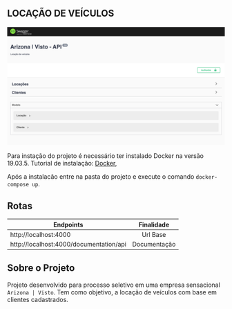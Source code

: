 ## LOCAÇÃO DE VEÍCULOS

![ScreenShot](screenshot.png)

Para instação do projeto é necessário ter instalado Docker na versão 19.03.5.
Tutorial de instalação:
[Docker](https://www.docker.com/get-started),

Após a instalacão entre na pasta do projeto e execute o comando `docker-compose up`.

## Rotas

| Endpoints                               |  Finalidade  |
| --------------------------------------- | :----------: |
| http://localhost:4000                   |   Url Base   |
| http://localhost:4000/documentation/api | Documentação |

## Sobre o Projeto

Projeto desenvolvido para processo seletivo em uma empresa sensacional `Arizona | Visto`.
Tem como objetivo, a locação de veículos com base em clientes cadastrados.
